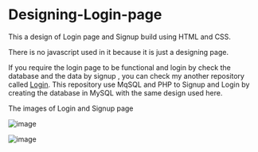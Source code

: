 # Designing-Login-page


This a design of Login page and Signup build using HTML and CSS.

There is no javascript used in it because it is just a designing page.

If you require the login page to be functional and login by check the database and the data by signup , you can check my another repository called [Login](https://github.com/MADESH-KUMAR-M/Login).
This repository use MqSQL and PHP to Signup and Login by creating the database in MySQL with the same design used here.

The images of Login and Signup page

![image](https://github.com/MADESH-KUMAR-M/Designing-Login-page/assets/151498809/2c83d152-e83d-4075-94de-18ba1753cb33)


![image](https://github.com/MADESH-KUMAR-M/Designing-Login-page/assets/151498809/d3a23891-0287-491e-af02-fcd9bc45d9e0)

